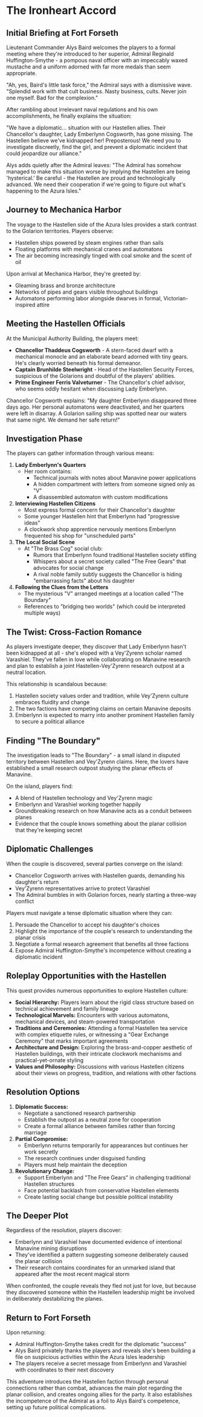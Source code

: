 # The Ironheart Accord

## Initial Briefing at Fort Forseth

Lieutenant Commander Alys Baird welcomes the players to a formal meeting where they're introduced to her superior, Admiral Reginald Huffington-Smythe - a pompous naval officer with an impeccably waxed mustache and a uniform adorned with far more medals than seem appropriate.

"Ah, yes, Baird's little task force," the Admiral says with a dismissive wave. "Splendid work with that cult business. Nasty business, cults. Never join one myself. Bad for the complexion."

After rambling about irrelevant naval regulations and his own accomplishments, he finally explains the situation:

"We have a diplomatic... situation with our Hastellen allies. Their Chancellor's daughter, Lady Emberlynn Cogsworth, has gone missing. The Hastellen believe we've kidnapped her! Preposterous! We need you to investigate discreetly, find the girl, and prevent a diplomatic incident that could jeopardize our alliance."

Alys adds quietly after the Admiral leaves: "The Admiral has somehow managed to make this situation worse by implying the Hastellen are being 'hysterical.' Be careful - the Hastellen are proud and technologically advanced. We need their cooperation if we're going to figure out what's happening to the Azura Isles."

## Journey to Mechanica Harbor

The voyage to the Hastellen side of the Azura Isles provides a stark contrast to the Golarion territories. Players observe:

- Hastellen ships powered by steam engines rather than sails
- Floating platforms with mechanical cranes and automatons
- The air becoming increasingly tinged with coal smoke and the scent of oil

Upon arrival at Mechanica Harbor, they're greeted by:

- Gleaming brass and bronze architecture
- Networks of pipes and gears visible throughout buildings
- Automatons performing labor alongside dwarves in formal, Victorian-inspired attire

## Meeting the Hastellen Officials

At the Municipal Authority Building, the players meet:

- **Chancellor Thaddeus Cogsworth** - A stern-faced dwarf with a mechanical monocle and an elaborate beard adorned with tiny gears. He's clearly worried beneath his formal demeanor.
- **Captain Brunhilde Steelwright** - Head of the Hastellen Security Forces, suspicious of the Golarions and doubtful of the players' abilities.
- **Prime Engineer Ferris Valveturner** - The Chancellor's chief advisor, who seems oddly hesitant when discussing Lady Emberlynn.

Chancellor Cogsworth explains: "My daughter Emberlynn disappeared three days ago. Her personal automatons were deactivated, and her quarters were left in disarray. A Golarion sailing ship was spotted near our waters that same night. We demand her safe return!"

## Investigation Phase

The players can gather information through various means:

1. **Lady Emberlynn's Quarters**
    - Her room contains:
        - Technical journals with notes about Manavine power applications
        - A hidden compartment with letters from someone signed only as "V"
        - A disassembled automaton with custom modifications
2. **Interviewing Hastellen Citizens**
    - Most express formal concern for their Chancellor's daughter
    - Some younger Hastellen hint that Emberlynn had "progressive ideas"
    - A clockwork shop apprentice nervously mentions Emberlynn frequented his shop for "unscheduled parts"
3. **The Local Social Scene**
    - At "The Brass Cog" social club:
        - Rumors that Emberlynn found traditional Hastellen society stifling
        - Whispers about a secret society called "The Free Gears" that advocates for social change
        - A rival noble family subtly suggests the Chancellor is hiding "embarrassing facts" about his daughter
4. **Following the Clues from the Letters**
    - The mysterious "V" arranged meetings at a location called "The Boundary"
    - References to "bridging two worlds" (which could be interpreted multiple ways)

## The Twist: Cross-Faction Romance

As players investigate deeper, they discover that Lady Emberlynn hasn't been kidnapped at all - she's eloped with a Vey'Zyrenn scholar named Varashiel. They've fallen in love while collaborating on Manavine research and plan to establish a joint Hastellen-Vey'Zyrenn research outpost at a neutral location.

This relationship is scandalous because:

1. Hastellen society values order and tradition, while Vey'Zyrenn culture embraces fluidity and change
2. The two factions have competing claims on certain Manavine deposits
3. Emberlynn is expected to marry into another prominent Hastellen family to secure a political alliance

## Finding "The Boundary"

The investigation leads to "The Boundary" - a small island in disputed territory between Hastellen and Vey'Zyrenn claims. Here, the lovers have established a small research outpost studying the planar effects of Manavine.

On the island, players find:

- A blend of Hastellen technology and Vey'Zyrenn magic
- Emberlynn and Varashiel working together happily
- Groundbreaking research on how Manavine acts as a conduit between planes
- Evidence that the couple knows something about the planar collision that they're keeping secret

## Diplomatic Challenges

When the couple is discovered, several parties converge on the island:

- Chancellor Cogsworth arrives with Hastellen guards, demanding his daughter's return
- Vey'Zyrenn representatives arrive to protect Varashiel
- The Admiral bumbles in with Golarion forces, nearly starting a three-way conflict

Players must navigate a tense diplomatic situation where they can:

1. Persuade the Chancellor to accept his daughter's choices
2. Highlight the importance of the couple's research to understanding the planar crisis
3. Negotiate a formal research agreement that benefits all three factions
4. Expose Admiral Huffington-Smythe's incompetence without creating a diplomatic incident

## Roleplay Opportunities with the Hastellen

This quest provides numerous opportunities to explore Hastellen culture:

- **Social Hierarchy:** Players learn about the rigid class structure based on technical achievement and family lineage
- **Technological Marvels:** Encounters with various automatons, mechanical devices, and steam-powered transportation
- **Traditions and Ceremonies:** Attending a formal Hastellen tea service with complex etiquette rules, or witnessing a "Gear Exchange Ceremony" that marks important agreements
- **Architecture and Design:** Exploring the brass-and-copper aesthetic of Hastellen buildings, with their intricate clockwork mechanisms and practical-yet-ornate styling
- **Values and Philosophy:** Discussions with various Hastellen citizens about their views on progress, tradition, and relations with other factions

## Resolution Options

1. **Diplomatic Success:**
    - Negotiate a sanctioned research partnership
    - Establish the outpost as a neutral zone for cooperation
    - Create a formal alliance between families rather than forcing marriage
2. **Partial Compromise:**
    - Emberlynn returns temporarily for appearances but continues her work secretly
    - The research continues under disguised funding
    - Players must help maintain the deception
3. **Revolutionary Change:**
    - Support Emberlynn and "The Free Gears" in challenging traditional Hastellen structures
    - Face potential backlash from conservative Hastellen elements
    - Create lasting social change but possible political instability

## The Deeper Plot

Regardless of the resolution, players discover:

- Emberlynn and Varashiel have documented evidence of intentional Manavine mining disruptions
- They've identified a pattern suggesting someone deliberately caused the planar collision
- Their research contains coordinates for an unmarked island that appeared after the most recent magical storm

When confronted, the couple reveals they fled not just for love, but because they discovered someone within the Hastellen leadership might be involved in deliberately destabilizing the planes.

## Return to Fort Forseth

Upon returning:

- Admiral Huffington-Smythe takes credit for the diplomatic "success"
- Alys Baird privately thanks the players and reveals she's been building a file on suspicious activities within the Azura Isles leadership
- The players receive a secret message from Emberlynn and Varashiel with coordinates to their next discovery

This adventure introduces the Hastellen faction through personal connections rather than combat, advances the main plot regarding the planar collision, and creates ongoing allies for the party. It also establishes the incompetence of the Admiral as a foil to Alys Baird's competence, setting up future political complications.